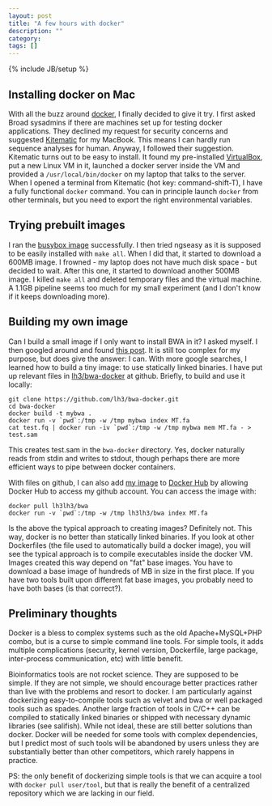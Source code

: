 ```yaml
---
layout: post
title: "A few hours with docker"
description: ""
category: 
tags: []
---
```

{% include JB/setup %}

## Installing docker on Mac

With all the buzz around [docker][docker], I finally decided to give it try.
I first asked Broad sysadmins if there are machines set up for testing docker
applications. They declined my request for security concerns and suggested
[Kitematic][kitematic] for my MacBook. This means I can hardly run sequence
analyses for human. Anyway, I followed their suggestion. Kitematic turns out
to be easy to install. It found my pre-installed [VirtualBox][vb], put
a new Linux VM in it, launched a docker server inside the VM and provided a
`/usr/local/bin/docker` on my laptop that talks to the server. When I opened a
terminal from Kitematic (hot key: command-shift-T), I have a fully functional
`docker` command. You can in principle launch `docker` from other terminals,
but you need to export the right environmental variables.

## Trying prebuilt images

I ran the [busybox image][busybox] successfully. I then tried ngseasy as it is
supposed to be easily installed with `make all`. When I did that, it started to
download a 600MB image. I frowned - my laptop does not have much disk space -
but decided to wait. After this one, it started to download another 500MB
image. I killed `make all` and deleted temporary files and the virtual machine.
A 1.1GB pipeline seems too much for my small experiment (and I don't know if it
keeps downloading more).

## Building my own image

Can I build a small image if I only want to install BWA in it? I asked myself.
I then googled around and found [this post][tinyimage]. It is still too complex
for my purpose, but does give the answer: I can. With more google searches, I
learned how to build a tiny image: to use statically linked binaries. I have put
up relevant files in [lh3/bwa-docker][bd] at github. Briefly, to build and use
it locally:

	git clone https://github.com/lh3/bwa-docker.git
	cd bwa-docker
	docker build -t mybwa .
	docker run -v `pwd`:/tmp -w /tmp mybwa index MT.fa
	cat test.fq | docker run -iv `pwd`:/tmp -w /tmp mybwa mem MT.fa - > test.sam

This creates test.sam in the `bwa-docker` directory. Yes, docker naturally
reads from stdin and writes to stdout, though perhaps there are more efficient
ways to pipe between docker containers.

With files on github, I can also add [my image][bwa-dh] to [Docker Hub][dh] by
allowing Docker Hub to access my github account. You can access the image with:

	docker pull lh3lh3/bwa
	docker run -v `pwd`:/tmp -w /tmp lh3lh3/bwa index MT.fa

Is the above the typical approach to creating images? Definitely not. This way,
docker is no better than statically linked binaries. If you look at other
Dockerfiles (the file used to automatically build a docker image), you will see
the typical approach is to compile executables inside the docker VM. Images
created this way depend on "fat" base images. You have to download a base image
of hundreds of MB in size in the first place. If you have two tools built upon
different fat base images, you probably need to have both bases (is that
correct?).

## Preliminary thoughts

Docker is a bless to complex systems such as the old Apache+MySQL+PHP combo,
but is a curse to simple command line tools. For simple tools, it adds multiple
complications (security, kernel version, Dockerfile, large package,
inter-process communication, etc) with little benefit.

Bioinformatics tools are not rocket science. They are supposed to be simple. If
they are not simple, we should encourage better practices rather than live with
the problems and resort to docker. I am particularly against dockerizing
easy-to-compile tools such as velvet and bwa or well packaged tools such as
spades. Another large fraction of tools in C/C++ can be compiled to statically
linked binaries or shipped with necessary dynamic libraries (see salifish).
While not ideal, these are still better solutions than docker. Docker will be
needed for some tools with complex dependencies, but I predict most of such
tools will be abandoned by users unless they are substantially better than
other competitors, which rarely happens in practice.

PS: the only benefit of dockerizing simple tools is that we can acquire a tool
with `docker pull user/tool`, but that is really the benefit of a centralized
repository which we are lacking in our field.


[docker]: https://www.docker.com
[kitematic]: https://kitematic.com
[vb]: https://www.virtualbox.org
[busybox]: https://registry.hub.docker.com/_/busybox/
[tinyimage]: http://blog.xebia.com/2014/07/04/create-the-smallest-possible-docker-container/
[bd]: https://github.com/lh3/bwa-docker
[dh]: https://hub.docker.com
[bwa-dh]: https://registry.hub.docker.com/u/lh3lh3/bwa/
